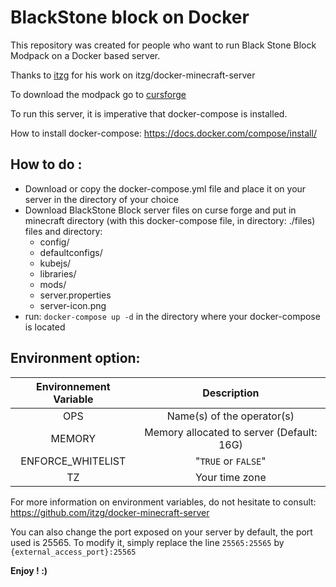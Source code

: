 # BlackStone block on Docker

This repository was created for people who want to run Black Stone Block Modpack on a Docker based server.

Thanks to [itzg](https://github.com/itzg) for his work on itzg/docker-minecraft-server

To download the modpack go to [cursforge](https://www.curseforge.com/minecraft/modpacks/blackstone-block)

To run this server, it is imperative that docker-compose is installed.

How to install docker-compose: https://docs.docker.com/compose/install/

## How to do :

- Download or copy the docker-compose.yml file and place it on your server in the directory of your choice
- Download BlackStone Block server files on curse forge and put in minecraft directory (with this docker-compose file, in directory: ./files) files and directory:
  * config/
  * defaultconfigs/
  * kubejs/
  * libraries/
  * mods/
  * server.properties
  * server-icon.png
- run: `docker-compose up -d` in the directory where your docker-compose is located

## Environment option:

|Environnement Variable|Description|
|:--------------------:|:----:|
|OPS|Name(s) of the operator(s)|
|MEMORY| Memory allocated to server (Default: 16G) |
|ENFORCE_WHITELIST|"`TRUE` or `FALSE`"|
|TZ|Your time zone|

For more information on environment variables, do not hesitate to consult: https://github.com/itzg/docker-minecraft-server

You can also change the port exposed on your server by default, the port used is 25565. To modify it, simply replace the line `25565:25565` by `{external_access_port}:25565`

**Enjoy ! :)**
